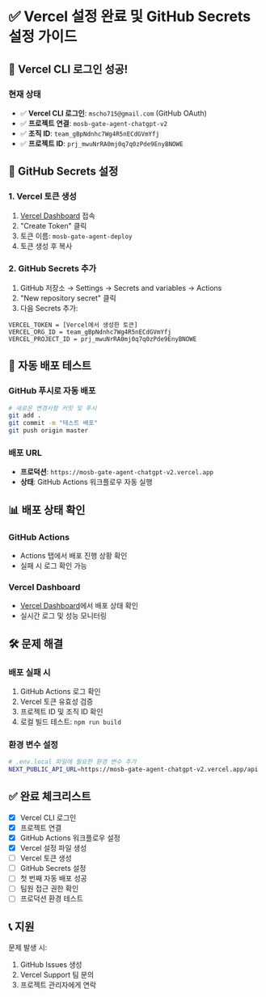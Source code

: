 # ✅ Vercel 설정 완료 및 GitHub Secrets 설정 가이드

## 🎉 Vercel CLI 로그인 성공!

### 현재 상태
- ✅ **Vercel CLI 로그인**: `mscho715@gmail.com` (GitHub OAuth)
- ✅ **프로젝트 연결**: `mosb-gate-agent-chatgpt-v2`
- ✅ **조직 ID**: `team_gBpNdnhc7Wg4R5nECdGVmYfj`
- ✅ **프로젝트 ID**: `prj_mwuNrRA0mj0q7q0zPde9EnyBNOWE`

## 🔐 GitHub Secrets 설정

### 1. Vercel 토큰 생성
1. [Vercel Dashboard](https://vercel.com/account/tokens) 접속
2. "Create Token" 클릭
3. 토큰 이름: `mosb-gate-agent-deploy`
4. 토큰 생성 후 복사

### 2. GitHub Secrets 추가
1. GitHub 저장소 → Settings → Secrets and variables → Actions
2. "New repository secret" 클릭
3. 다음 Secrets 추가:

```
VERCEL_TOKEN = [Vercel에서 생성한 토큰]
VERCEL_ORG_ID = team_gBpNdnhc7Wg4R5nECdGVmYfj
VERCEL_PROJECT_ID = prj_mwuNrRA0mj0q7q0zPde9EnyBNOWE
```

## 🚀 자동 배포 테스트

### GitHub 푸시로 자동 배포
```bash
# 새로운 변경사항 커밋 및 푸시
git add .
git commit -m "테스트 배포"
git push origin master
```

### 배포 URL
- **프로덕션**: `https://mosb-gate-agent-chatgpt-v2.vercel.app`
- **상태**: GitHub Actions 워크플로우 자동 실행

## 📊 배포 상태 확인

### GitHub Actions
- Actions 탭에서 배포 진행 상황 확인
- 실패 시 로그 확인 가능

### Vercel Dashboard
- [Vercel Dashboard](https://vercel.com/dashboard)에서 배포 상태 확인
- 실시간 로그 및 성능 모니터링

## 🛠️ 문제 해결

### 배포 실패 시
1. GitHub Actions 로그 확인
2. Vercel 토큰 유효성 검증
3. 프로젝트 ID 및 조직 ID 확인
4. 로컬 빌드 테스트: `npm run build`

### 환경 변수 설정
```bash
# .env.local 파일에 필요한 환경 변수 추가
NEXT_PUBLIC_API_URL=https://mosb-gate-agent-chatgpt-v2.vercel.app/api
```

## ✅ 완료 체크리스트

- [x] Vercel CLI 로그인
- [x] 프로젝트 연결
- [x] GitHub Actions 워크플로우 설정
- [x] Vercel 설정 파일 생성
- [ ] Vercel 토큰 생성
- [ ] GitHub Secrets 설정
- [ ] 첫 번째 자동 배포 성공
- [ ] 팀원 접근 권한 확인
- [ ] 프로덕션 환경 테스트

## 📞 지원

문제 발생 시:
1. GitHub Issues 생성
2. Vercel Support 팀 문의
3. 프로젝트 관리자에게 연락 